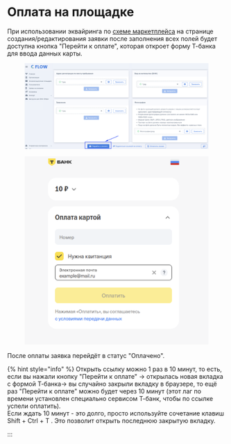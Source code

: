 # Оплата на площадке

При использовании эквайринга по [схеме маркетплейса](./) на странице создания/редактирования заявки после заполнения всех полей будет доступна кнопка "Перейти к оплате", которая откроет форму Т-банка для ввода данных карты.

<figure><img src="../../../.gitbook/assets/image (15).png" alt=""><figcaption></figcaption></figure>

<figure><img src="../../../.gitbook/assets/image (377).png" alt=""><figcaption></figcaption></figure>

После оплаты заявка перейдёт в статус "Оплачено".

{% hint style="info" %}
Открыть ссылку можно 1 раз в 10 минут, то есть, если вы  нажали кнопку "Перейти к оплате" -> открылась новая вкладка с формой Т-банка->  вы случайно закрыли вкладку в браузере, то ещё раз "Перейти к оплате" можно будет через 10 минут (этот лаг по времени установлен специально сервисом Т-банк, чтобы по ссылке успели оплатить). \
Если ждать 10 минут - это долго, просто используйте сочетание клавиш Shift + Ctrl + T . Это позволит открыть последнюю закрытую вкладку.

:::
